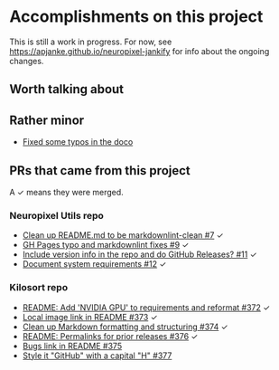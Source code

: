 # Accomplishments on this project

This is still a work in progress. For now, see <https://apjanke.github.io/neuropixel-jankify> for info about the ongoing changes.

## Worth talking about

## Rather minor

* [Fixed some typos in the doco](https://github.com/djoshea/neuropixel-utils/pull/9)

## PRs that came from this project

A ✓ means they were merged.

### Neuropixel Utils repo

* [Clean up README.md to be markdownlint-clean #7](https://github.com/djoshea/neuropixel-utils/pull/7) ✓
* [GH Pages typo and markdownlint fixes #9](https://github.com/djoshea/neuropixel-utils/pull/9) ✓
* [Include version info in the repo and do GitHub Releases? #11](https://github.com/djoshea/neuropixel-utils/pull/11) ✓
* [Document system requirements #12](https://github.com/djoshea/neuropixel-utils/pull/12) ✓

### Kilosort repo

* [README: Add 'NVIDIA GPU' to requirements and reformat #372](https://github.com/MouseLand/Kilosort/pull/372) ✓
* [Local image link in README #373](https://github.com/MouseLand/Kilosort/pull/373) ✓
* [Clean up Markdown formatting and structuring #374](https://github.com/MouseLand/Kilosort/pull/374) ✓
* [README: Permalinks for prior releases #376](https://github.com/MouseLand/Kilosort/pull/376) ✓
* [Bugs link in README #375](https://github.com/MouseLand/Kilosort/pull/375)
* [Style it "GitHub" with a capital "H" #377](https://github.com/MouseLand/Kilosort/pull/377)
